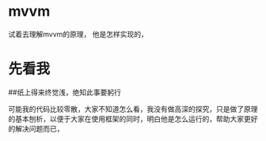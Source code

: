 # mvvm
试着去理解mvvm的原理， 他是怎样实现的，

# 先看我

##纸上得来终觉浅，绝知此事要躬行

可能我的代码比较零散，大家不知道怎么看，我没有做高深的探究，只是做了原理的基本刨析，以便于大家在使用框架的同时，明白他是怎么运行的，帮助大家更好的解决问题而已，






